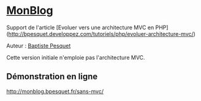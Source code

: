# [MonBlog](http://github.com/bpesquet/MonBlog)

Support de l'article [Evoluer vers une architecture MVC en PHP] (http://bpesquet.developpez.com/tutoriels/php/evoluer-architecture-mvc/)

Auteur : [Baptiste Pesquet](https://github.com/bpesquet)

Cette version initiale n'emploie pas l'architecture MVC.


## Démonstration en ligne

http://monblog.bpesquet.fr/sans-mvc/
